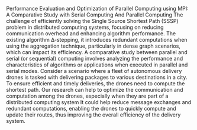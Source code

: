 Performance Evaluation and Optimization of Parallel Computing using MPI: A Comparative Study with Serial Computing And Parallel Computing
The challenge of efficiently solving the Single Source Shortest Path (SSSP) problem in distributed computing systems, focusing on reducing communication overhead and enhancing algorithm performance. The existing algorithm ∆-stepping, it introduces redundant computations when using the aggregation technique, particularly in dense graph scenarios, which can impact its efficiency.
A comparative study between parallel and serial (or sequential) computing involves analyzing the performance and characteristics of algorithms or applications when executed in parallel and serial modes.
Consider a scenario where a fleet of autonomous delivery drones is tasked with delivering packages to various destinations in a city. To ensure efficient and timely deliveries, the drones need to compute the shortest path. 
Our research  can  help to optimize the communication and computation among the drones, especially when they are part of a distributed computing system
It could help reduce message exchanges and redundant computations, enabling the drones to quickly compute and update their routes, thus improving the overall efficiency of the delivery system.
